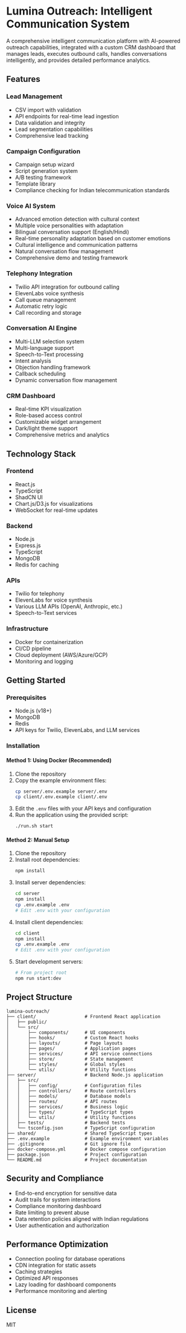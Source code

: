# Lumina Outreach: Intelligent Communication System

A comprehensive intelligent communication platform with AI-powered outreach capabilities, integrated with a custom CRM dashboard that manages leads, executes outbound calls, handles conversations intelligently, and provides detailed performance analytics.

## Features

### Lead Management
- CSV import with validation
- API endpoints for real-time lead ingestion
- Data validation and integrity
- Lead segmentation capabilities
- Comprehensive lead tracking

### Campaign Configuration
- Campaign setup wizard
- Script generation system
- A/B testing framework
- Template library
- Compliance checking for Indian telecommunication standards

### Voice AI System
- Advanced emotion detection with cultural context
- Multiple voice personalities with adaptation
- Bilingual conversation support (English/Hindi)
- Real-time personality adaptation based on customer emotions
- Cultural intelligence and communication patterns
- Natural conversation flow management
- Comprehensive demo and testing framework

### Telephony Integration
- Twilio API integration for outbound calling
- ElevenLabs voice synthesis
- Call queue management
- Automatic retry logic
- Call recording and storage

### Conversation AI Engine
- Multi-LLM selection system
- Multi-language support
- Speech-to-Text processing
- Intent analysis
- Objection handling framework
- Callback scheduling
- Dynamic conversation flow management

### CRM Dashboard
- Real-time KPI visualization
- Role-based access control
- Customizable widget arrangement
- Dark/light theme support
- Comprehensive metrics and analytics

## Technology Stack

### Frontend
- React.js
- TypeScript
- ShadCN UI
- Chart.js/D3.js for visualizations
- WebSocket for real-time updates

### Backend
- Node.js
- Express.js
- TypeScript
- MongoDB
- Redis for caching

### APIs
- Twilio for telephony
- ElevenLabs for voice synthesis
- Various LLM APIs (OpenAI, Anthropic, etc.)
- Speech-to-Text services

### Infrastructure
- Docker for containerization
- CI/CD pipeline
- Cloud deployment (AWS/Azure/GCP)
- Monitoring and logging

## Getting Started

### Prerequisites
- Node.js (v18+)
- MongoDB
- Redis
- API keys for Twilio, ElevenLabs, and LLM services

### Installation

#### Method 1: Using Docker (Recommended)
1. Clone the repository
2. Copy the example environment files:
   ```bash
   cp server/.env.example server/.env
   cp client/.env.example client/.env
   ```
3. Edit the `.env` files with your API keys and configuration
4. Run the application using the provided script:
   ```bash
   ./run.sh start
   ```
   
#### Method 2: Manual Setup
1. Clone the repository
2. Install root dependencies:
   ```bash
   npm install
   ```
3. Install server dependencies:
   ```bash
   cd server
   npm install
   cp .env.example .env
   # Edit .env with your configuration
   ```
4. Install client dependencies:
   ```bash
   cd client
   npm install
   cp .env.example .env
   # Edit .env with your configuration
   ```
5. Start development servers:
   ```bash
   # From project root
   npm run start:dev
   ```

## Project Structure
```
lumina-outreach/
├── client/                  # Frontend React application
│   ├── public/
│   └── src/
│       ├── components/      # UI components
│       ├── hooks/           # Custom React hooks
│       ├── layouts/         # Page layouts
│       ├── pages/           # Application pages
│       ├── services/        # API service connections
│       ├── store/           # State management
│       ├── styles/          # Global styles
│       └── utils/           # Utility functions
├── server/                  # Backend Node.js application
│   ├── src/
│   │   ├── config/          # Configuration files
│   │   ├── controllers/     # Route controllers
│   │   ├── models/          # Database models
│   │   ├── routes/          # API routes
│   │   ├── services/        # Business logic
│   │   ├── types/           # TypeScript types
│   │   └── utils/           # Utility functions
│   ├── tests/               # Backend tests
│   └── tsconfig.json        # TypeScript configuration
├── shared/                  # Shared TypeScript types
├── .env.example             # Example environment variables
├── .gitignore               # Git ignore file
├── docker-compose.yml       # Docker compose configuration
├── package.json             # Project configuration
└── README.md                # Project documentation
```

## Security and Compliance
- End-to-end encryption for sensitive data
- Audit trails for system interactions
- Compliance monitoring dashboard
- Rate limiting to prevent abuse
- Data retention policies aligned with Indian regulations
- User authentication and authorization

## Performance Optimization
- Connection pooling for database operations
- CDN integration for static assets
- Caching strategies
- Optimized API responses
- Lazy loading for dashboard components
- Performance monitoring and alerting

## License
MIT
